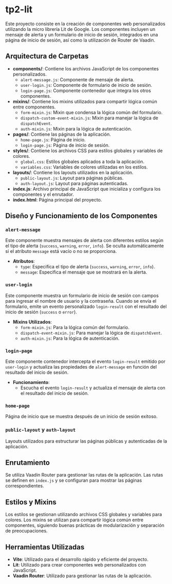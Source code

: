 # tp2-lit
Este proyecto consiste en la creación de componentes web personalizados utilizando la micro librería Lit de Google. Los componentes incluyen un mensaje de alerta y un formulario de inicio de sesión, integrados en una página de inicio de sesión, así como la utilización de Router de Vaadin.

## Arquitectura de Carpetas
- **components/**: Contiene los archivos JavaScript de los componentes personalizados.
  - `alert-message.js`: Componente de mensaje de alerta.
  - `user-login.js`: Componente de formulario de inicio de sesión.
  - `login-page.js`: Componente contenedor que integra los otros componentes.
- **mixins/**: Contiene los mixins utilizados para compartir lógica común entre componentes.
  - `form-mixin.js`: Mixin que condensa la lógica común del formulario.
  - `dispatch-custom-event-mixin.js`: Mixin para manejar la lógica de `dispatchEvent`.
  - `auth-mixin.js`: Mixin para la lógica de autenticación.
- **pages/**: Contiene las páginas de la aplicación.
  - `home-page.js`: Página de inicio.
  - `login-page.js`: Página de inicio de sesión.
- **styles/**: Contiene los archivos CSS para estilos globales y variables de colores.
  - `global.css`: Estilos globales aplicados a toda la aplicación.
  - `variables.css`: Variables de colores utilizadas en los estilos.
- **layouts/**: Contiene los layouts utilizados en la aplicación.
  - `public-layout.js`: Layout para páginas públicas.
  - `auth-layout.js`: Layout para páginas autenticadas.
- **index.js**: Archivo principal de JavaScript que inicializa y configura los componentes y el enrutador.
- **index.html**: Página principal del proyecto.

## Diseño y Funcionamiento de los Componentes

### `alert-message`
Este componente muestra mensajes de alerta con diferentes estilos según el tipo de alerta (`success`, `warning`, `error`, `info`). Se oculta automáticamente si el atributo `message` está vacío o no se proporciona.

- **Atributos**:
  - `type`: Especifica el tipo de alerta (`success`, `warning`, `error`, `info`).
  - `message`: Especifica el mensaje que se mostrará en la alerta.

### `user-login`
Este componente muestra un formulario de inicio de sesión con campos para ingresar el nombre de usuario y la contraseña. Cuando se envía el formulario, emite un evento personalizado `login-result` con el resultado del inicio de sesión (`success` o `error`).

- **Mixins Utilizados**:
  - `form-mixin.js`: Para la lógica común del formulario.
  - `dispatch-event-mixin.js`: Para manejar la lógica de `dispatchEvent`.
  - `auth-mixin.js`: Para la lógica de autenticación.

### `login-page`
Este componente contenedor intercepta el evento `login-result` emitido por `user-login` y actualiza las propiedades de `alert-message` en función del resultado del inicio de sesión.

- **Funcionamiento**:
  - Escucha el evento `login-result` y actualiza el mensaje de alerta con el resultado del inicio de sesión.

### `home-page`
Página de inicio que se muestra después de un inicio de sesión exitoso.

### `public-layout` y `auth-layout`
Layouts utilizados para estructurar las páginas públicas y autenticadas de la aplicación.

## Enrutamiento
Se utiliza Vaadin Router para gestionar las rutas de la aplicación. Las rutas se definen en `index.js` y se configuran para mostrar las páginas correspondientes.

## Estilos y Mixins
Los estilos se gestionan utilizando archivos CSS globales y variables para colores. Los mixins se utilizan para compartir lógica común entre componentes, siguiendo buenas prácticas de modularización y separación de preocupaciones.

## Herramientas Utilizadas
- **Vite**: Utilizado para el desarrollo rápido y eficiente del proyecto.
- **Lit**: Utilizado para crear componentes web personalizados con JavaScript.
- **Vaadin Router**: Utilizado para gestionar las rutas de la aplicación.